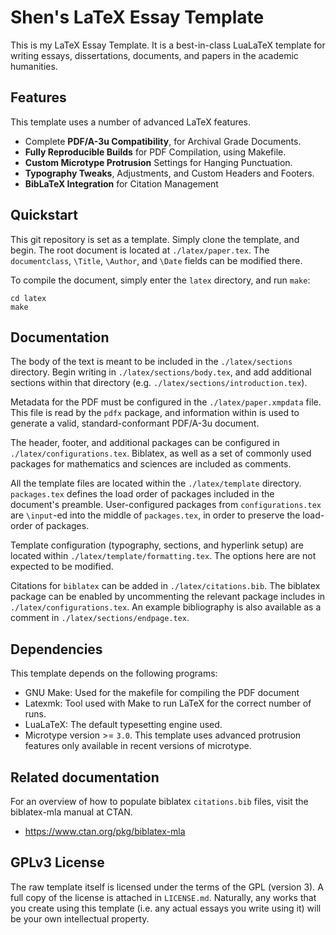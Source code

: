 # Shen's LaTeX Essay Template
This is my LaTeX Essay Template. It is a best-in-class LuaLaTeX template for writing essays, dissertations, documents, and papers in the academic humanities.

## Features
This template uses a number of advanced LaTeX features.

* Complete **PDF/A-3u Compatibility**, for Archival Grade Documents.
* **Fully Reproducible Builds** for PDF Compilation, using Makefile.
* **Custom Microtype Protrusion** Settings for Hanging Punctuation.
* **Typography Tweaks**, Adjustments, and Custom Headers and Footers.
* **BibLaTeX Integration** for Citation Management

## Quickstart
This git repository is set as a template. Simply clone the template, and begin. The root document is located at `./latex/paper.tex`. The `documentclass`, `\Title`, `\Author`, and `\Date` fields can be modified there.


To compile the document, simply enter the `latex` directory, and run `make`:

```
cd latex
make
```

## Documentation

The body of the text is meant to be included in the `./latex/sections` directory. Begin writing in `./latex/sections/body.tex`, and add additional sections within that directory (e.g. `./latex/sections/introduction.tex`).

Metadata for the PDF must be configured in the `./latex/paper.xmpdata` file. This file is read by the `pdfx` package, and information within is used to generate a valid, standard-conformant PDF/A-3u document.

The header, footer, and additional packages can be configured in `./latex/configurations.tex`. Biblatex, as well as a set of commonly used packages for mathematics and sciences are included as comments.

All the template files are located within the `./latex/template` directory. `packages.tex` defines the load order of packages included in the document's preamble. User-configured packages from `configurations.tex` are `\input`-ed into the middle of `packages.tex`, in order to preserve the load-order of packages.

Template configuration (typography, sections, and hyperlink setup) are located within `./latex/template/formatting.tex`. The options here are not expected to be modified.

Citations for `biblatex` can be added in `./latex/citations.bib`. The biblatex package can be enabled by uncommenting the relevant package includes in `./latex/configurations.tex`. An example bibliography is also available as a comment in `./latex/sections/endpage.tex`.

## Dependencies
This template depends on the following programs:

* GNU Make: Used for the makefile for compiling the PDF document
* Latexmk: Tool used with Make to run LaTeX for the correct number of runs.
* LuaLaTeX: The default typesetting engine used.
* Microtype version >= `3.0`. This template uses advanced protrusion features only available in recent versions of microtype.

## Related documentation
For an overview of how to populate biblatex `citations.bib` files, visit the
biblatex-mla manual at CTAN.

* https://www.ctan.org/pkg/biblatex-mla

## GPLv3 License
The raw template itself is licensed under the terms of the GPL (version 3). A
full copy of the license is attached in `LICENSE.md`. Naturally, any works
that you create using this template (i.e. any actual essays you write using
it) will be your own intellectual property.